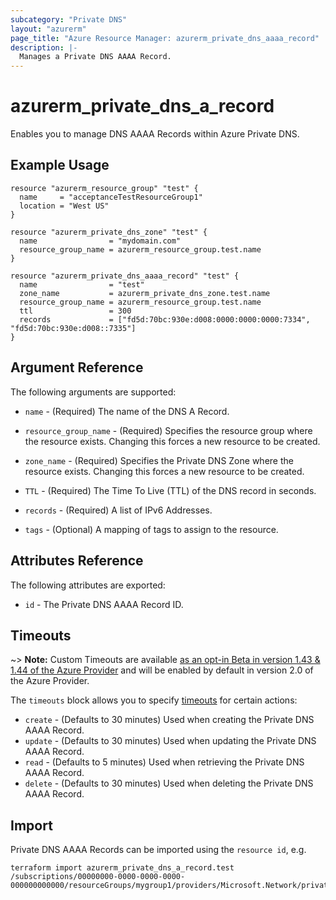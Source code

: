 ```yaml
---
subcategory: "Private DNS"
layout: "azurerm"
page_title: "Azure Resource Manager: azurerm_private_dns_aaaa_record"
description: |-
  Manages a Private DNS AAAA Record.
---
```


# azurerm_private_dns_a_record

Enables you to manage DNS AAAA Records within Azure Private DNS.

## Example Usage

```hcl
resource "azurerm_resource_group" "test" {
  name     = "acceptanceTestResourceGroup1"
  location = "West US"
}

resource "azurerm_private_dns_zone" "test" {
  name                = "mydomain.com"
  resource_group_name = azurerm_resource_group.test.name
}

resource "azurerm_private_dns_aaaa_record" "test" {
  name                = "test"
  zone_name           = azurerm_private_dns_zone.test.name
  resource_group_name = azurerm_resource_group.test.name
  ttl                 = 300
  records             = ["fd5d:70bc:930e:d008:0000:0000:0000:7334", "fd5d:70bc:930e:d008::7335"]
}
```

## Argument Reference

The following arguments are supported:

* `name` - (Required) The name of the DNS A Record.

* `resource_group_name` - (Required) Specifies the resource group where the resource exists. Changing this forces a new resource to be created.

* `zone_name` - (Required) Specifies the Private DNS Zone where the resource exists. Changing this forces a new resource to be created.

* `TTL` - (Required) The Time To Live (TTL) of the DNS record in seconds.

* `records` - (Required) A list of IPv6 Addresses.

* `tags` - (Optional) A mapping of tags to assign to the resource.

## Attributes Reference

The following attributes are exported:

* `id` - The Private DNS AAAA Record ID.

## Timeouts

~> **Note:** Custom Timeouts are available [as an opt-in Beta in version 1.43 & 1.44 of the Azure Provider](/docs/providers/azurerm/guides/2.0-beta.html) and will be enabled by default in version 2.0 of the Azure Provider.

The `timeouts` block allows you to specify [timeouts](https://www.terraform.io/docs/configuration/resources.html#timeouts) for certain actions:

* `create` - (Defaults to 30 minutes) Used when creating the Private DNS AAAA Record.
* `update` - (Defaults to 30 minutes) Used when updating the Private DNS AAAA Record.
* `read` - (Defaults to 5 minutes) Used when retrieving the Private DNS AAAA Record.
* `delete` - (Defaults to 30 minutes) Used when deleting the Private DNS AAAA Record.

## Import

Private DNS AAAA Records can be imported using the `resource id`, e.g.

```shell
terraform import azurerm_private_dns_a_record.test /subscriptions/00000000-0000-0000-0000-000000000000/resourceGroups/mygroup1/providers/Microsoft.Network/privateDnsZones/zone1/AAAA/myrecord1
```
